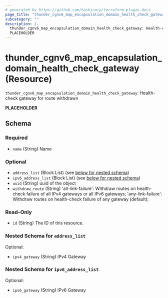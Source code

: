 ```yaml
---
# generated by https://github.com/hashicorp/terraform-plugin-docs
page_title: "thunder_cgnv6_map_encapsulation_domain_health_check_gateway Resource - terraform-provider-thunder"
subcategory: ""
description: |-
  thunder_cgnv6_map_encapsulation_domain_health_check_gateway: Health-check gateway for route withdrawn
  PLACEHOLDER
---
```


# thunder_cgnv6_map_encapsulation_domain_health_check_gateway (Resource)

`thunder_cgnv6_map_encapsulation_domain_health_check_gateway`: Health-check gateway for route withdrawn

__PLACEHOLDER__



<!-- schema generated by tfplugindocs -->
## Schema

### Required

- `name` (String) Name

### Optional

- `address_list` (Block List) (see [below for nested schema](#nestedblock--address_list))
- `ipv6_address_list` (Block List) (see [below for nested schema](#nestedblock--ipv6_address_list))
- `uuid` (String) uuid of the object
- `withdraw_route` (String) 'all-link-failure': Withdraw routes on health-check failure of all IPv4 gateways or all IPv6 gateways; 'any-link-failure': Withdraw routes on health-check failure of any gateway (default);

### Read-Only

- `id` (String) The ID of this resource.

<a id="nestedblock--address_list"></a>
### Nested Schema for `address_list`

Optional:

- `ipv4_gateway` (String) IPv4 Gateway


<a id="nestedblock--ipv6_address_list"></a>
### Nested Schema for `ipv6_address_list`

Optional:

- `ipv6_gateway` (String) IPv6 Gateway


